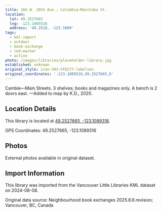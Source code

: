 ```yaml
---
title: 166 W. 20th Ave.; Columbia—Manitoba St.
location:
  lat: 49.2527665
  lng: -123.1089316
  address: '49.2528, -123.1089'
tags:
  - kml-import
  - outdoor
  - book-exchange
  - red-marker
  - active
photo: /images/libraries/placeholder-library.jpg
established: unknown
original_style: icon-503-FF8277-labelson
original_coordinates: '-123.1089316,49.2527665,0'
---
```

Cambie—Main Streets.
3 shelves; books and magazines only.
A bench is 2 doors east.
—Added to map by K.D., 2020.

## Location Details

This library is located at [49.2527665, -123.1089316](https://www.google.com/maps?q=49.2527665,-123.1089316).

GPS Coordinates: 49.2527665, -123.1089316

## Photos

External photos available in original dataset.

## Import Information

This library was imported from the Vancouver Little Libraries KML dataset on 2024-08-08.

Original data source: Neighbourhood book exchanges 2025.8.6.revision; Vancouver, BC, Canada
